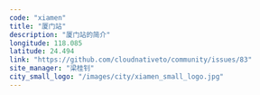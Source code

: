 ```yaml
---
code: "xiamen"
title: "厦门站"
description: "厦门站的简介"
longitude: 118.085
latitude: 24.494
link: "https://github.com/cloudnativeto/community/issues/83"
site_manager: "梁桂钊"
city_small_logo: "/images/city/xiamen_small_logo.jpg"
---
```

